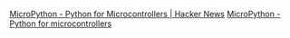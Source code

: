 
[MicroPython - Python for Microcontrollers | Hacker News](https://news.ycombinator.com/item?id=31639707)
[MicroPython - Python for microcontrollers](https://micropython.org/)
